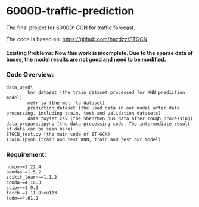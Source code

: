 # 6000D-traffic-prediction
The final project for 6000D: GCN for traffic forecast.

The code is based on: https://github.com/hazdzz/STGCN

#### Existing Problems: Now this work is incomplete. Due to the sparse data of buses, the model results are not good and need to be modified. 

### Code Overview:
```
data_used\
        knn_dataset (the train dataset processed for KNN prediction model)
        metr-la (the metr-la dataset)
        prediction_dataset (the used data in our model after data processing, including train, test and validation datasets)
        data_toyset.csv (the Shenzhen bus data after rough processing)
data_prepare.ipynb (the data processing code. The intermediate result of data can be seen here)
STGCN_test.py (the main code of ST-GCN) 
Train.ipynb (train and test KNN; train and test our model)
```

### Requirement:
```
numpy~=1.22.4
pandas~=1.5.2
scikit_learn~=1.1.2
conda~=4.10.3
scipy~=1.9.3
torch~=1.11.0+cu113
tqdm~=4.61.2
```
